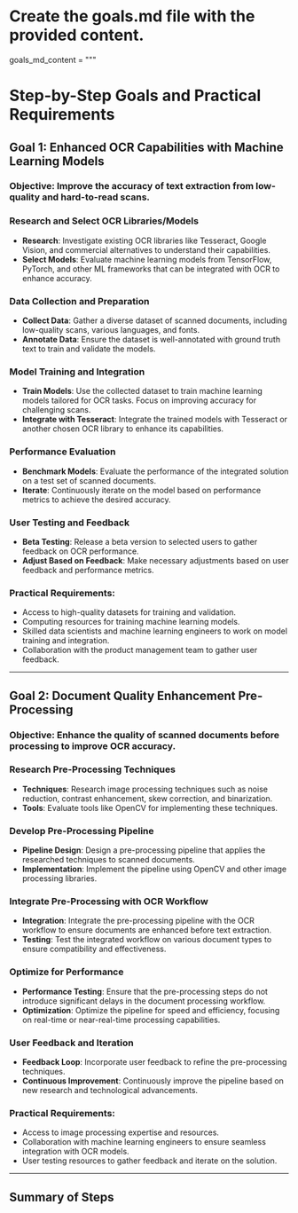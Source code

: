 # Create the goals.md file with the provided content.

goals_md_content = """
# Step-by-Step Goals and Practical Requirements

## Goal 1: Enhanced OCR Capabilities with Machine Learning Models

### Objective: Improve the accuracy of text extraction from low-quality and hard-to-read scans.

### Research and Select OCR Libraries/Models
- **Research**: Investigate existing OCR libraries like Tesseract, Google Vision, and commercial alternatives to understand their capabilities.
- **Select Models**: Evaluate machine learning models from TensorFlow, PyTorch, and other ML frameworks that can be integrated with OCR to enhance accuracy.

### Data Collection and Preparation
- **Collect Data**: Gather a diverse dataset of scanned documents, including low-quality scans, various languages, and fonts.
- **Annotate Data**: Ensure the dataset is well-annotated with ground truth text to train and validate the models.

### Model Training and Integration
- **Train Models**: Use the collected dataset to train machine learning models tailored for OCR tasks. Focus on improving accuracy for challenging scans.
- **Integrate with Tesseract**: Integrate the trained models with Tesseract or another chosen OCR library to enhance its capabilities.

### Performance Evaluation
- **Benchmark Models**: Evaluate the performance of the integrated solution on a test set of scanned documents.
- **Iterate**: Continuously iterate on the model based on performance metrics to achieve the desired accuracy.

### User Testing and Feedback
- **Beta Testing**: Release a beta version to selected users to gather feedback on OCR performance.
- **Adjust Based on Feedback**: Make necessary adjustments based on user feedback and performance metrics.

### Practical Requirements:
- Access to high-quality datasets for training and validation.
- Computing resources for training machine learning models.
- Skilled data scientists and machine learning engineers to work on model training and integration.
- Collaboration with the product management team to gather user feedback.

---

## Goal 2: Document Quality Enhancement Pre-Processing

### Objective: Enhance the quality of scanned documents before processing to improve OCR accuracy.

### Research Pre-Processing Techniques
- **Techniques**: Research image processing techniques such as noise reduction, contrast enhancement, skew correction, and binarization.
- **Tools**: Evaluate tools like OpenCV for implementing these techniques.

### Develop Pre-Processing Pipeline
- **Pipeline Design**: Design a pre-processing pipeline that applies the researched techniques to scanned documents.
- **Implementation**: Implement the pipeline using OpenCV and other image processing libraries.

### Integrate Pre-Processing with OCR Workflow
- **Integration**: Integrate the pre-processing pipeline with the OCR workflow to ensure documents are enhanced before text extraction.
- **Testing**: Test the integrated workflow on various document types to ensure compatibility and effectiveness.

### Optimize for Performance
- **Performance Testing**: Ensure that the pre-processing steps do not introduce significant delays in the document processing workflow.
- **Optimization**: Optimize the pipeline for speed and efficiency, focusing on real-time or near-real-time processing capabilities.

### User Feedback and Iteration
- **Feedback Loop**: Incorporate user feedback to refine the pre-processing techniques.
- **Continuous Improvement**: Continuously improve the pipeline based on new research and technological advancements.

### Practical Requirements:
- Access to image processing expertise and resources.
- Collaboration with machine learning engineers to ensure seamless integration with OCR models.
- User testing resources to gather feedback and iterate on the solution.

---

## Summary of Steps



